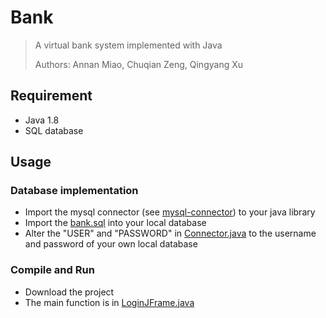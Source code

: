 # Bank
> A virtual bank system implemented with Java
>
>
> Authors: Annan Miao, Chuqian Zeng, Qingyang Xu

## Requirement
* Java 1.8
* SQL database

## Usage
### Database implementation
* Import the mysql connector (see [mysql-connector](https://dev.mysql.com/downloads/connector/j/)) to your java library
* Import the [bank.sql](./src/bank.sql) into your local database
* Alter the "USER" and "PASSWORD" in [Connector.java](./src/connect_database/Connector.java) to the username and password of your own local database

### Compile and Run
* Download the project
* The main function is in [LoginJFrame.java](./src/backstage/LoginJFrame.java)

